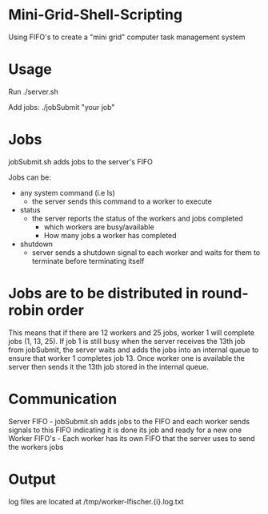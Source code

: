 # Mini-Grid-Shell-Scripting
Using FIFO's to create a "mini grid" computer task management system

# Usage

Run ./server.sh

Add jobs: ./jobSubmit "your job"

# Jobs

jobSubmit.sh adds jobs to the server's FIFO

Jobs can be:     
- any system command (i.e ls)
    - the server sends this command to a worker to execute
- status
    - the server reports the status of the workers and jobs completed
        - which workers are busy/available
        - How many jobs a worker has completed
- shutdown
    - server sends a shutdown signal to each worker and waits for them to terminate before terminating itself

# Jobs are to be distributed in round-robin order
This means that if there are 12 workers and 25 jobs, worker 1 will complete jobs (1, 13, 25). If job 1 is still busy when the server receives the 13th job from jobSubmit, the server waits and adds the jobs into an internal queue to ensure that worker 1 completes job 13. Once worker one is available the server then sends it the 13th job stored in the internal queue. 

# Communication
Server FIFO - jobSubmit.sh adds jobs to the FIFO and each worker sends signals to this FIFO indicating it is done its job and ready for a new one
Worker FIFO's - Each worker has its own FIFO that the server uses to send the workers jobs

# Output

log files are located at /tmp/worker-lfischer.{i}.log.txt
